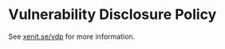 # Vulnerability Disclosure Policy


See [xenit.se/vdp](https://xenit.se/vdp/) for more information.
